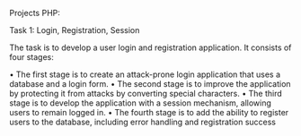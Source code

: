 ﻿Projects PHP:

Task 1: Login, Registration, Session

The task is to develop a user login and registration application. It consists of four stages:

• The first stage is to create an attack-prone login application that uses a database and a login form.
• The second stage is to improve the application by protecting it from attacks by converting special characters.
• The third stage is to develop the application with a session mechanism, allowing users to remain logged in.
• The fourth stage is to add the ability to register users to the database, including error handling and registration success

